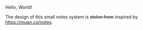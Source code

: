 Hello, World!

The design of this small notes system is ~~stolen from~~ inspired by https://muan.co/notes.
